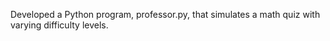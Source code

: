 Developed a Python program, professor.py, that simulates a math quiz with varying difficulty levels. 